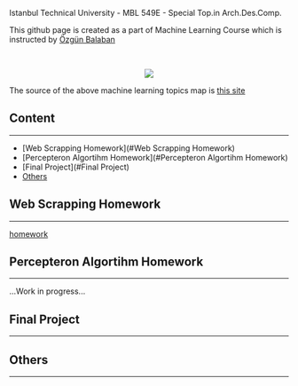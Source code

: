   
Istanbul Technical University - MBL 549E - Special Top.in Arch.Des.Comp.

This github page is created as a part of Machine Learning Course which is instructed by [Özgün Balaban](https://github.com/AlpinistPanda)

<br/>
<p align="center">
  <img src="https://i.vas3k.ru/7vx.jpg">
</p>

The source of the above machine learning topics map is [this site](https://vas3k.com/blog/machine_learning/)

## Content
----------------------------------------------------------------------------------------------------------------------------------------
* [Web Scrapping Homework](#Web Scrapping Homework)
* [Percepteron Algortihm Homework](#Percepteron Algortihm Homework)
* [Final Project](#Final Project)
* [Others](#Others)



## Web Scrapping Homework
----------------------------------------------------------------------------------------------------------------------------------------
[homework](https://github.com/dilanoner/ML-Architecture/blob/master/web-scrapping-homework-skyscraper.py)

## Percepteron Algortihm Homework
----------------------------------------------------------------------------------------------------------------------------------------
...Work in progress...


## Final Project
----------------------------------------------------------------------------------------------------------------------------------------


## Others
----------------------------------------------------------------------------------------------------------------------------------------
